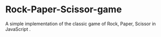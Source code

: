 # Rock-Paper-Scissor-game
A simple implementation of the classic game of Rock, Paper, Scissor in JavaScript .

